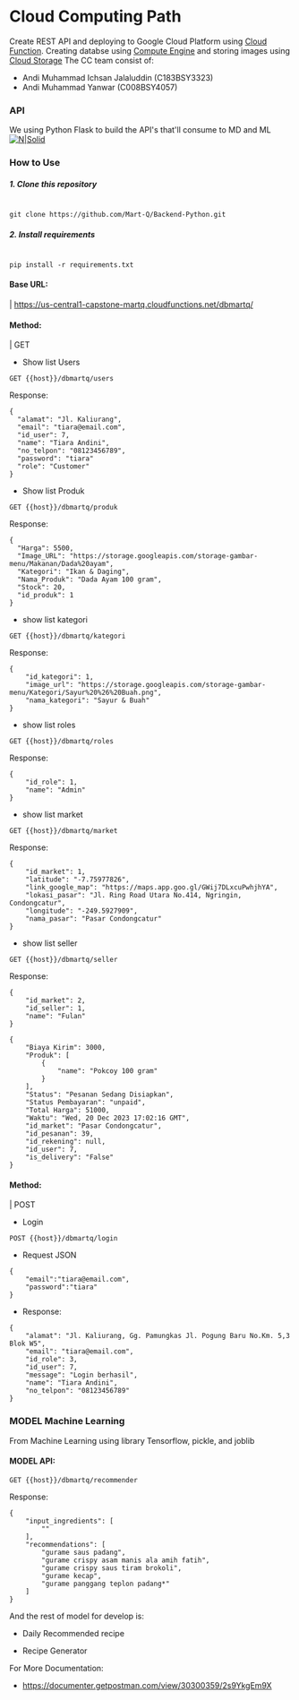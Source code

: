 # Cloud Computing Path
Create REST API and deploying to Google Cloud Platform using [Cloud Function]. Creating databse using [Compute Engine] and storing images using [Cloud Storage]
The CC team consist of:
- Andi Muhammad Ichsan Jalaluddin (C183BSY3323)
- Andi Muhammad Yanwar (C008BSY4057)

### API
We using Python Flask to build the API's that'll consume to MD and ML
[![N|Solid](https://vercel.com/_next/image?url=https%3A%2F%2Fimages.ctfassets.net%2Fe5382hct74si%2F6Dqa9T8XOOC95yJb0z9jew%2Fce4932b8d23046f260510e24c1ec39e1%2Fthumbnail.png&w=1920&q=75&dpl=dpl_8whFbfnjCmzPv538NhNbpsGCuH7g)](https://flask.palletsprojects.com/en/3.0.x/)

### How to Use
##### 1. Clone this repository
#
```
git clone https://github.com/Mart-Q/Backend-Python.git
```

##### 2. Install requirements
#
```
pip install -r requirements.txt
```

#### Base URL:
|  https://us-central1-capstone-martq.cloudfunctions.net/dbmartq/

#### Method:
| GET

- Show list Users
```
GET {{host}}/dbmartq/users
```
Response:
```
{
  "alamat": "Jl. Kaliurang",
  "email": "tiara@email.com",
  "id_user": 7,
  "name": "Tiara Andini",
  "no_telpon": "08123456789",
  "password": "tiara"
  "role": "Customer"
}
```

- Show list Produk
```
GET {{host}}/dbmartq/produk
```
Response:
```
{
  "Harga": 5500,
  "Image_URL": "https://storage.googleapis.com/storage-gambar-menu/Makanan/Dada%20ayam",
  "Kategori": "Ikan & Daging",
  "Nama_Produk": "Dada Ayam 100 gram",
  "Stock": 20,
  "id_produk": 1
}
```

- show list kategori
```
GET {{host}}/dbmartq/kategori
```
Response:
```
{
    "id_kategori": 1,
    "image_url": "https://storage.googleapis.com/storage-gambar-menu/Kategori/Sayur%20%26%20Buah.png",
    "nama_kategori": "Sayur & Buah"
}
```

- show list roles
```
GET {{host}}/dbmartq/roles
```
Response:
```
{
    "id_role": 1,
    "name": "Admin"
}
``` 
- show list market
```
GET {{host}}/dbmartq/market
```
Response:
```
{
    "id_market": 1,
    "latitude": "-7.75977826",
    "link_google_map": "https://maps.app.goo.gl/GWij7DLxcuPwhjhYA",
    "lokasi_pasar": "Jl. Ring Road Utara No.414, Ngringin, Condongcatur",
    "longitude": "-249.5927909",
    "nama_pasar": "Pasar Condongcatur"
}
``` 
- show list seller
```
GET {{host}}/dbmartq/seller
```
Response:
```
{
    "id_market": 2,
    "id_seller": 1,
    "name": "Fulan"
}
``` 

```
{
    "Biaya Kirim": 3000,
    "Produk": [
        {
            "name": "Pokcoy 100 gram"
        }
    ],
    "Status": "Pesanan Sedang Disiapkan",
    "Status Pembayaran": "unpaid",
    "Total Harga": 51000,
    "Waktu": "Wed, 20 Dec 2023 17:02:16 GMT",
    "id_market": "Pasar Condongcatur",
    "id_pesanan": 39,
    "id_rekening": null,
    "id_user": 7,
    "is_delivery": "False"
}
```

#### Method:
| POST

- Login
```
POST {{host}}/dbmartq/login
```
- Request JSON
```
{
    "email":"tiara@email.com",
    "password":"tiara"
}
```
- Response:
```
{
    "alamat": "Jl. Kaliurang, Gg. Pamungkas Jl. Pogung Baru No.Km. 5,3 Blok W5",
    "email": "tiara@email.com",
    "id_role": 3,
    "id_user": 7,
    "message": "Login berhasil",
    "name": "Tiara Andini",
    "no_telpon": "08123456789"
}
```

### MODEL Machine Learning
From Machine Learning using library Tensorflow, pickle, and joblib 

#### MODEL API:
```
GET {{host}}/dbmartq/recommender
```

Response:
```
{
    "input_ingredients": [
        ""
    ],
    "recommendations": [
        "gurame saus padang",
        "gurame crispy asam manis ala amih fatih",
        "gurame crispy saus tiram brokoli",
        "gurame kecap",
        "gurame panggang teplon padang*"
    ]
}
```
And the rest of model for develop is:
- Daily Recommended recipe
- Recipe Generator

   [Cloud Function]: <https://cloud.google.com/functions/docs>
   [Compute Engine]: <https://cloud.google.com/compute/docs?hl=id>
   [Cloud Storage]: <https://cloud.google.com/storage>

For More Documentation:
- https://documenter.getpostman.com/view/30300359/2s9YkgEm9X

